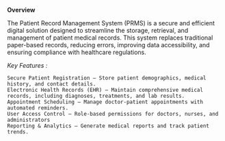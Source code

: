 **Overview**

The Patient Record Management System (PRMS) is a secure and efficient digital solution designed to streamline the storage, retrieval, and management of patient medical records. This system replaces traditional paper-based records, reducing errors, improving data accessibility, and ensuring compliance with healthcare regulations.

*Key Features :*

    Secure Patient Registration – Store patient demographics, medical history, and contact details.
    Electronic Health Records (EHR) – Maintain comprehensive medical records, including diagnoses, treatments, and lab results.
    Appointment Scheduling – Manage doctor-patient appointments with automated reminders.
    User Access Control – Role-based permissions for doctors, nurses, and administrators
    Reporting & Analytics – Generate medical reports and track patient trends.
